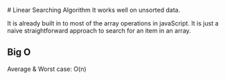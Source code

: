# Linear Searching Algorithm
It works well on unsorted data.

It is already built in to most of the array operations in javaScript. It is just a naive straightforward approach to search for an item in an array.

## Big O
Average & Worst case: O(n)